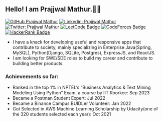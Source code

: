 ## Hello! I am Prajjwal Mathur.👋🏽

[![GitHub Prajjwal Mathur](https://img.shields.io/github/followers/prajjwal-mathur?label=follow&style=social)](https://github.com/prajjwal-mathur)
[![Linkedin: Prajjwal Mathur](https://img.shields.io/badge/-Prajjwal%20Mathur-blue?style=flat-square&logo=Linkedin&logoColor=white&link=https://www.linkedin.com/in/prajjwalmathur/)](https://www.linkedin.com/in/prajjwalmathur/)
[![Twitter: Prajjwal Mathur](https://img.shields.io/twitter/follow/prajjwalmathur_?style=social)](https://twitter.com/prajjwalmathur_)
[![LeetCode Badge](https://img.shields.io/badge/-LeetCode-gray?style=flat-square&labelColor=gray&logo=LeetCode&link=https://leetcode.com/prajjwalmathur/)](https://leetcode.com/prajjwalmathur/)
[![CodeForces Badge](https://img.shields.io/badge/-Codeforces-black?style=flat-square&logo=codeforces&link=https://codeforces.com/profile/prajjwalmathur)](https://codeforces.com/profile/prajjwalmathur)
[![HackerRank Badge](https://img.shields.io/badge/-HackerRank-white?style=flat-square&logo=hackerrank&link=https://www.hackerrank.com/profile/prajjwalmathur)](https://www.hackerrank.com/profile/prajjwalmathur)


- I have a knack for developing useful and responsive apps that contribute to society, mainly specializing in Enterprise Java(Spring, MySQL), Python(Django, SQLite, Postgres), ExpressJS, and ReactJS.
- I am looking for SWE/SDE roles to build my career and contribute to building better products.

### Achievements so far:
- Ranked in the top 1% in NPTEL’s “Business Analytics & Text Mining Modeling Using Python” Exam, a course by IIT Roorkee: Sep 2023
- <a href="https://www.linkedin.com/feed/update/urn:li:activity:6951502813713571840/" style="text-decoration: none">Became a Postman Student Expert: Jul 2022</a>
- Became a Binance Campus BUIDLer Volunteer: Jan 2022
- Got Selected in AWS Machine Learning Scholarship by Udacity(one of the 320 students selected each year): Oct 2021
